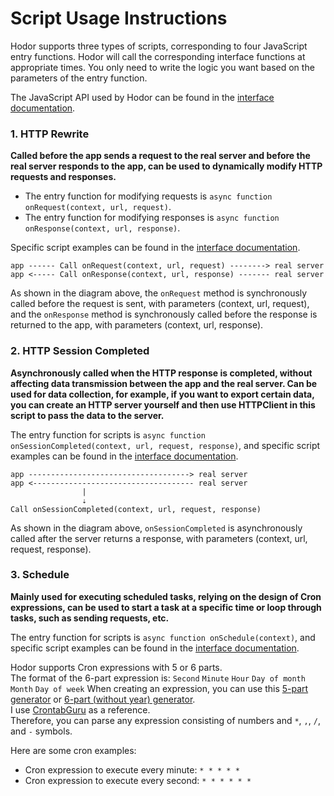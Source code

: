 # Script Usage Instructions

Hodor supports three types of scripts, corresponding to four JavaScript entry functions. Hodor will call the corresponding interface functions at appropriate times. You only need to write the logic you want based on the parameters of the entry function.   

The JavaScript API used by Hodor can be found in the [interface documentation](https://ximlu.github.io/global.html#onRequest).

### 1. HTTP Rewrite  
**Called before the app sends a request to the real server and before the real server responds to the app, can be used to dynamically modify HTTP requests and responses.**

- The entry function for modifying requests is `async function onRequest(context, url, request)`.
- The entry function for modifying responses is `async function onResponse(context, url, response)`.
  
Specific script examples can be found in the [interface documentation](https://ximlu.github.io/global.html#onRequest).

```
app ------ Call onRequest(context, url, request) --------> real server
app <----- Call onResponse(context, url, response) ------- real server
```

As shown in the diagram above, the `onRequest` method is synchronously called before the request is sent, with parameters (context, url, request), and the `onResponse` method is synchronously called before the response is returned to the app, with parameters (context, url, response).

### 2. HTTP Session Completed  

**Asynchronously called when the HTTP response is completed, without affecting data transmission between the app and the real server. Can be used for data collection, for example, if you want to export certain data, you can create an HTTP server yourself and then use HTTPClient in this script to pass the data to the server.**

The entry function for scripts is `async function onSessionCompleted(context, url, request, response)`, and specific script examples can be found in the [interface documentation](https://ximlu.github.io/global.html#onSessionCompleted).

```
app ------------------------------------> real server
app <------------------------------------ real server
				| 
				⇣
Call onSessionCompleted(context, url, request, response)
```

As shown in the diagram above, `onSessionCompleted` is asynchronously called after the server returns a response, with parameters (context, url, request, response).

### 3. Schedule

**Mainly used for executing scheduled tasks, relying on the design of Cron expressions, can be used to start a task at a specific time or loop through tasks, such as sending requests, etc.**

The entry function for scripts is `async function onSchedule(context)`, and specific script examples can be found in the [interface documentation](https://ximlu.github.io/global.html#onSchedule).

Hodor supports Cron expressions with 5 or 6 parts.  
The format of the 6-part expression is: ```Second``` ```Minute``` ```Hour``` ```Day of month``` ```Month``` ```Day of week```
When creating an expression, you can use this [5-part generator](https://crontab.guru) or [6-part (without year) generator](https://www.freeformatter.com/cron-expression-generator-quartz.html).  
I use [CrontabGuru](https://crontab.guru/) as a reference.  
Therefore, you can parse any expression consisting of numbers and `*`, `,`, `/`, and `-` symbols.

Here are some cron examples:

- Cron expression to execute every minute: `* * * * *`  
- Cron expression to execute every second: `* * * * * *`
